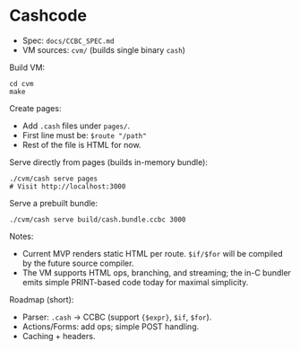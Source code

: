 # Cashcode

- Spec: `docs/CCBC_SPEC.md`
- VM sources: `cvm/` (builds single binary `cash`)

Build VM:
```
cd cvm
make
```

Create pages:
- Add `.cash` files under `pages/`.
- First line must be: `$route "/path"`
- Rest of the file is HTML for now.

Serve directly from pages (builds in-memory bundle):
```
./cvm/cash serve pages
# Visit http://localhost:3000
```

Serve a prebuilt bundle:
```
./cvm/cash serve build/cash.bundle.ccbc 3000
```

Notes:
- Current MVP renders static HTML per route. `$if/$for` will be compiled by the future source compiler.
- The VM supports HTML ops, branching, and streaming; the in-C bundler emits simple PRINT-based code today for maximal simplicity.

Roadmap (short):
- Parser: `.cash` → CCBC (support `{$expr}`, `$if`, `$for`).
- Actions/Forms: add ops; simple POST handling.
- Caching + headers.
